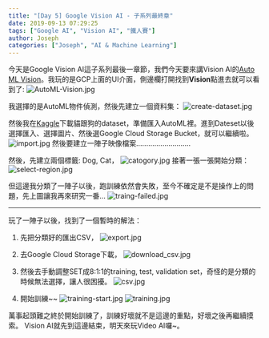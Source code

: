 ```yaml
---
title: "[Day 5] Google Vision AI - 子系列最終章"
date: 2019-09-13 07:29:25
tags: ["Google AI", "Vision AI", "鐵人賽"]
author: Joseph
categories: ["Joseph", "AI & Machine Learning"]
---
```


今天是Google Vision AI這子系列最後一章節，我們今天要來講Vision AI的[Auto ML Vision](https://cloud.google.com/vision/automl/docs/)。我玩的是GCP上面的UI介面，側邊欄打開找到**Vision**點進去就可以看到了:
![AutoML-Vision.jpg](AutoML-Vision.jpg)
<!-- more -->

我選擇的是AutoML物件偵測，然後先建立一個資料集：
![create-dataset.jpg](create-dataset.jpg)

然後我在[Kaggle](https://www.kaggle.com/chetankv/dogs-cats-images/downloads/dogs-cats-images.zip/1)下載貓跟狗的dataset，準備匯入AutoML裡。進到Dateset以後選擇匯入、選擇圖片、然後選Google Cloud Storage Bucket，就可以繼續啦。
![import.jpg](import.jpg)
然後要建立一陣子映像檔案...........................

然後，先建立兩個標籤: Dog, Cat，
![catogory.jpg](catogory.jpg)
接著一張一張開始分類：
![select-region.jpg](select-region.jpg)

但這邊我分類了一陣子以後，跑訓練依然會失敗，至今不確定是不是操作上的問題，先上圖讓我再來研究一番...
![traing-failed.jpg](traing-failed.jpg)

----

玩了一陣子以後，找到了一個暫時的解法：
1. 先把分類好的匯出CSV，
![export.jpg](export.jpg)

2. 去Google Cloud Storage下載，
![download_csv.jpg](download_csv.jpg)

3. 然後去手動調整SET成8:1:1的training, test, validation set，奇怪的是分類的時候無法選擇，讓人很困擾。
![csv.jpg](csv.jpg)

4. 開始訓練~~
![training-start.jpg](training-start.jpg)
![training.jpg](training.jpg)

萬事起頭難之終於開始訓練了，訓練好壞就不是這邊的重點，好壞之後再繼續摸索。
Vision AI就先到這邊結束，明天來玩Video AI囉~。
